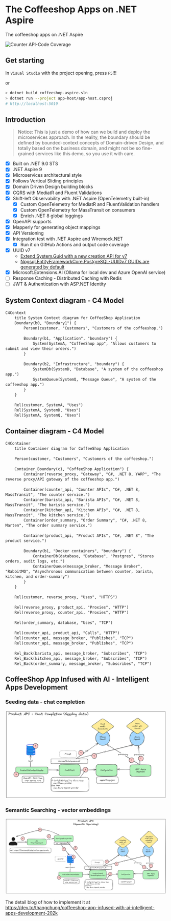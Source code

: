 # The Coffeeshop Apps on .NET Aspire

The coffeeshop apps on .NET Aspire

![Counter API-Code Coverage](https://img.shields.io/badge/Code%20Coverage-73%25-yellow?style=flat)

## Get starting

In `Visual Studio` with the project opening, press `F5`!!!

or 

```sh
> dotnet build coffeeshop-aspire.sln
> dotnet run --project app-host/app-host.csproj
# http://localhost:5019
```

## Introduction

> Notice: This is just a demo of how can we build and deploy the microservices approach. In the reality, the boundary should be defined by bounded-context concepts of Domain-driven Design, and totally based on the business domain, and might not be so fine-grained services like this demo, so you use it with care.

- [x] Built on .NET 9.0 STS
- [x] .NET Aspire 9
- [x] Microservices architectural style
- [x] Follows Vertical Sliding principles
- [x] Domain Driven Design building blocks
- [x] CQRS with MediatR and Fluent Validations
- [x] Shift-left Observability with .NET Aspire (OpenTelemetry built-in)
	- [x] Custom OpenTelemetry for MediatR and FluentValidation handlers
	- [x] Custom OpenTelemetry for MassTransit on consumers
	- [x] Enrich .NET 8 global loggings
- [x] OpenAPI supports
- [x] Mapperly for generating object mappings
- [x] API Versioning
- [x] Integration test with .NET Aspire and Wiremock.NET
	- [x] Run it on GitHub Actions and output code coverage
- [x] UUID v7
	- [Extend System.Guid with a new creation API for v7](https://github.com/dotnet/runtime/issues/103658)
	- [Npgsql.EntityFrameworkCore.PostgreSQL-UUIDv7 GUIDs are generated by default](https://www.npgsql.org/efcore/release-notes/9.0.html#uuidv7-guids-are-generated-by-default)
- [x] Microsoft.Extensions.AI (Ollama for local dev and Azure OpenAI service) 
- [ ] Response Caching - Distributed Caching with Redis
- [ ] JWT & Authentication with ASP.NET Identity

## System Context diagram - C4 Model

```mermaid
C4Context
	title System Context diagram for CoffeeShop Application
	Boundary(b0, "Boundary1") {
		Person(customer, "Customers", "Customers of the coffeeshop.")

		Boundary(b1, "Application", "boundary") {
			System(SystemA, "CoffeeShop app", "Allows customers to submit and view their orders.")
		}

		Boundary(b2, "Infrastructure", "boundary") {
			SystemDb(SystemD, "Database", "A system of the coffeeshop app.")
			SystemQueue(SystemQ, "Message Queue", "A system of the coffeeshop app.")
		}
	}

	Rel(customer, SystemA, "Uses")
	Rel(SystemA, SystemD, "Uses")
	Rel(SystemA, SystemQ, "Uses")
```

## Container diagram - C4 Model

```mermaid
C4Container
	title Container diagram for CoffeeShop Application

	Person(customer, "Customers", "Customers of the coffeeshop.")

	Container_Boundary(c1, "CoffeeShop Application") {
		Container(reverse_proxy, "Gateway", "C#, .NET 8, YARP", "The reverse proxy/API gateway of the coffeeshop app.")

		Container(counter_api, "Counter APIs", "C#, .NET 8, MassTransit", "The counter service.")
		Container(barista_api, "Barista APIs", "C#, .NET 8, MassTransit", "The barista service.")
		Container(kitchen_api, "Kitchen APIs", "C#, .NET 8, MassTransit", "The kitchen service.")
		Container(order_summary, "Order Summary", "C#, .NET 8, Marten", "The order summary service.")

		Container(product_api, "Product APIs", "C#, .NET 8", "The product service.")
		
		Boundary(b1, "Docker containers", "boundary") {
			ContainerDb(database, "Database", "Postgres", "Stores orders, audit logs, etc.")
			ContainerQueue(message_broker, "Message Broker", "RabbitMQ", "Asynchronous communication between counter, barista, kitchen, and order-summary")
		}
	}

	Rel(customer, reverse_proxy, "Uses", "HTTPS")
	
	Rel(reverse_proxy, product_api, "Proxies", "HTTP")
	Rel(reverse_proxy, counter_api, "Proxies", "HTTP")

	Rel(order_summary, database, "Uses", "TCP")
	
	Rel(counter_api, product_api, "Calls", "HTTP")
	Rel(counter_api, message_broker, "Publishes", "TCP")
	Rel(counter_api, message_broker, "Publishes", "TCP")
	
	Rel_Back(barista_api, message_broker, "Subscribes", "TCP")
	Rel_Back(kitchen_api, message_broker, "Subscribes", "TCP")
	Rel_Back(order_summary, message_broker, "Subscribes", "TCP")
```

## CoffeeShop App Infused with AI - Intelligent Apps Development

### Seeding data - chat completion

![](assets/genai_seed_data.png)

### Semantic Searching - vector embeddings

![](assets/genai_semantic_searching.png)

The detail blog of how to implement it at https://dev.to/thangchung/coffeeshop-app-infused-with-ai-intelligent-apps-development-202k
